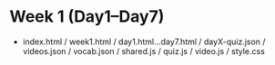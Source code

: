 # Week 1 (Day1–Day7)
- index.html / week1.html / day1.html…day7.html / dayX-quiz.json / videos.json / vocab.json / shared.js / quiz.js / video.js / style.css
